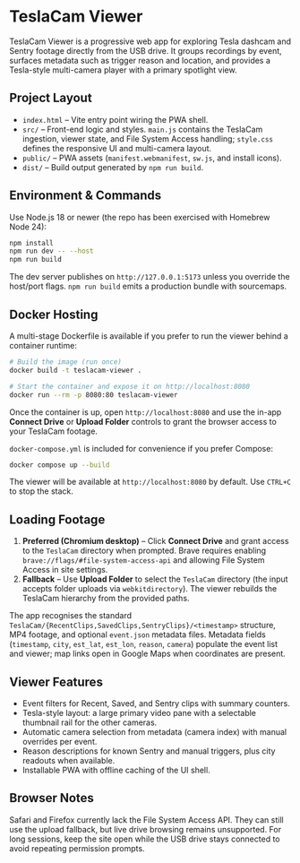 # TeslaCam Viewer

TeslaCam Viewer is a progressive web app for exploring Tesla dashcam and Sentry footage directly from the USB drive. It groups recordings by event, surfaces metadata such as trigger reason and location, and provides a Tesla-style multi-camera player with a primary spotlight view.

## Project Layout

- `index.html` – Vite entry point wiring the PWA shell.
- `src/` – Front-end logic and styles. `main.js` contains the TeslaCam ingestion, viewer state, and File System Access handling; `style.css` defines the responsive UI and multi-camera layout.
- `public/` – PWA assets (`manifest.webmanifest`, `sw.js`, and install icons).
- `dist/` – Build output generated by `npm run build`.

## Environment & Commands

Use Node.js 18 or newer (the repo has been exercised with Homebrew Node 24):

```bash
npm install
npm run dev -- --host
npm run build
```

The dev server publishes on `http://127.0.0.1:5173` unless you override the host/port flags. `npm run build` emits a production bundle with sourcemaps.

## Docker Hosting

A multi-stage Dockerfile is available if you prefer to run the viewer behind a container runtime:

```bash
# Build the image (run once)
docker build -t teslacam-viewer .

# Start the container and expose it on http://localhost:8080
docker run --rm -p 8080:80 teslacam-viewer
```

Once the container is up, open `http://localhost:8080` and use the in-app **Connect Drive** or **Upload Folder** controls to grant the browser access to your TeslaCam footage.

`docker-compose.yml` is included for convenience if you prefer Compose:

```bash
docker compose up --build
```

The viewer will be available at `http://localhost:8080` by default. Use `CTRL+C` to stop the stack.

## Loading Footage

1. **Preferred (Chromium desktop)** – Click **Connect Drive** and grant access to the `TeslaCam` directory when prompted. Brave requires enabling `brave://flags/#file-system-access-api` and allowing File System Access in site settings.
2. **Fallback** – Use **Upload Folder** to select the `TeslaCam` directory (the input accepts folder uploads via `webkitdirectory`). The viewer rebuilds the TeslaCam hierarchy from the provided paths.

The app recognises the standard `TeslaCam/{RecentClips,SavedClips,SentryClips}/<timestamp>` structure, MP4 footage, and optional `event.json` metadata files. Metadata fields (`timestamp`, `city`, `est_lat`, `est_lon`, `reason`, `camera`) populate the event list and viewer; map links open in Google Maps when coordinates are present.

## Viewer Features

- Event filters for Recent, Saved, and Sentry clips with summary counters.
- Tesla-style layout: a large primary video pane with a selectable thumbnail rail for the other cameras.
- Automatic camera selection from metadata (camera index) with manual overrides per event.
- Reason descriptions for known Sentry and manual triggers, plus city readouts when available.
- Installable PWA with offline caching of the UI shell.

## Browser Notes

Safari and Firefox currently lack the File System Access API. They can still use the upload fallback, but live drive browsing remains unsupported. For long sessions, keep the site open while the USB drive stays connected to avoid repeating permission prompts.
